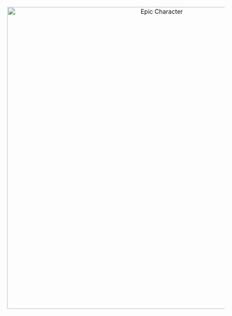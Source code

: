 <p align="center">
  <img src="https://i.imgur.com/uktz1wF.gif" alt="Epic Character" width="700"/>
</p>
